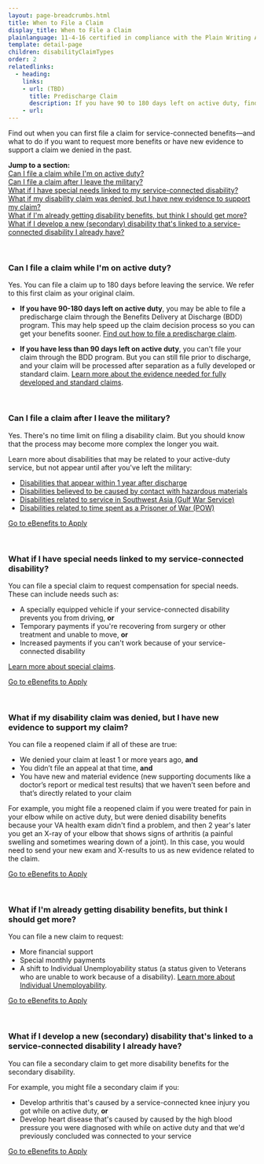 ```yaml
---
layout: page-breadcrumbs.html
title: When to File a Claim
display_title: When to File a Claim
plainlanguage: 11-4-16 certified in compliance with the Plain Writing Act
template: detail-page
children: disabilityClaimTypes
order: 2
relatedlinks:
  - heading: 
    links:
    - url: (TBD)
      title: Predischarge Claim
      description: If you have 90 to 180 days left on active duty, find out how to file a disability claim through the Benefits Delivery at Discharge (BDD) program to get your benefits sooner.
    - url: 
---
```


<div class="va-introtext">

Find out when you can first file a claim for service-connected benefits—and what to do if you want to request more benefits or have new evidence to support a claim we denied in the past.

**Jump to a section:**</br>
[Can I file a claim while I'm on active duty?](#claim-active)</br>
[Can I file a claim after I leave the military?](#claim-afterseparation)</br>
[What if I have special needs linked to my service-connected disability?](#claim-special)</br>
[What if my disability claim was denied, but I have new evidence to support my claim?](#claim-reopened)</br>
[What if I'm already getting disability benefits, but think I should get more?](#claim-new)</br>
[What if I develop a new (secondary) disability that's linked to a service-connected disability I already have?](#claim-secondary)

<br>

<spand id="claim-active">

### Can I file a claim while I'm on active duty?

Yes. You can file a claim up to 180 days before leaving the service. We refer to this first claim as your original claim.

- **If you have 90-180 days left on active duty**, you may be able to file a predischarge claim through the Benefits Delivery at Discharge (BDD) program. This may help speed up the claim decision process so you can get your benefits sooner. [Find out how to file a predischarge claim](/disability-benefits/apply/claim-types/predischarge-claim).

- **If you have less than 90 days left on active duty**, you can't file your claim through the BDD program. But you can still file prior to discharge, and your claim will be processed after separation as a fully developed or standard claim. [Learn more about the evidence needed for fully developed and standard claims](/disability-benefits/apply/evidence/).

<br>

<spand id="claim-afterseparation">

### Can I file a claim after I leave the military?

Yes. There's no time limit on filing a disability claim. But you should know that the process may become more complex the longer you wait.

Learn more about disabilities that may be related to your active-duty service, but not appear until after you've left the military:</br>
  - [Disabilities that appear within 1 year after discharge](/disability-benefits/apply/one-year/)</br>
  - [Disabilities believed to be caused by contact with hazardous materials](/disability-benefits/conditions/exposure-to-hazardous-materials/)</br>
  - [Disabilities related to service in Southwest Asia (Gulf War Service)](/disability-benefits/conditions/exposure-to-hazardous-materials/gulf-war-illness/)</br>
  - [Disabilities related to time spent as a Prisoner of War (POW)](https://www.vets.gov/disability-benefits/conditions/pow/)

<a class="usa-button-primary va-button-primary" href="https://www.ebenefits.va.gov/ebenefits/about/feature?feature=disability-compensation">Go to eBenefits to Apply</a></br>

<br>

<spand id="claim-special">
  
### What if I have special needs linked to my service-connected disability?

You can file a special claim to request compensation for special needs. These can include needs such as:
- A specially equipped vehicle if your service-connected disability prevents you from driving, **or**
- Temporary payments if you're recovering from surgery or other treatment and unable to move, **or**
- Increased payments if you can't work because of your service-connected disability

[Learn more about special claims](/disability-benefits/conditions/special-claims/).

<a class="usa-button-primary va-button-primary" href="https://www.ebenefits.va.gov/ebenefits/about/feature?feature=disability-compensation">Go to eBenefits to Apply</a></br>

<br>

<spand id="claim-reopened">

### What if my disability claim was denied, but I have new evidence to support my claim?

You can file a reopened claim if all of these are true:
- We denied your claim at least 1 or more years ago, **and**
- You didn’t file an appeal at that time, **and**
- You have new and material evidence (new supporting documents like a doctor’s report or medical test results) that we haven’t seen before and that’s directly related to your claim

For example, you might file a reopened claim if you were treated for pain in your elbow while on active duty, but were denied disability benefits because your VA health exam didn't find a problem, and then 2 year's later you get an X-ray of your elbow that shows signs of arthritis (a painful swelling and sometimes wearing down of a joint). In this case, you would need to send your new exam and X-results to us as new evidence related to the claim.

<a class="usa-button-primary va-button-primary" href="https://www.ebenefits.va.gov/ebenefits/about/feature?feature=disability-compensation">Go to eBenefits to Apply</a></br>

<br>

<spand id="claim-new">

### What if I'm already getting disability benefits, but think I should get more?

You can file a new claim to request:
- More financial support
- Special monthly payments
- A shift to Individual Unemployability status (a status given to Veterans who are unable to work because of a disability). [Learn more about Individual Unemployability](https://www.vets.gov/disability-benefits/conditions/special-claims/individual-unemployability/).

<a class="usa-button-primary va-button-primary" href="https://www.ebenefits.va.gov/ebenefits/about/feature?feature=disability-compensation">Go to eBenefits to Apply</a></br>

<br>

<spand id="claim-secondary">

### What if I develop a new (secondary) disability that's linked to a service-connected disability I already have?

You can file a secondary claim to get more disability benefits for the secondary disability. 

For example, you might file a secondary claim if you:
- Develop arthritis that's caused by a service-connected knee injury you got while on active duty, **or**
- Develop heart disease that's caused by caused by the high blood pressure you were diagnosed with while on active duty and that we'd previously concluded was connected to your service

<a class="usa-button-primary va-button-primary" href="https://www.ebenefits.va.gov/ebenefits/about/feature?feature=disability-compensation">Go to eBenefits to Apply</a></br>
